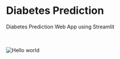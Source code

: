 # Diabetes Prediction
Diabetes Prediction Web App using Streamlit


<br>
<br>
<img src="https://editor.analyticsvidhya.com/uploads/30738medtec-futuristic-650.jpg" alt="Hello world">
